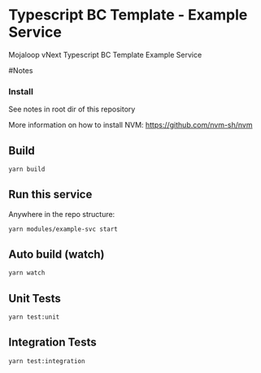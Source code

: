 # Typescript BC Template - Example Service


Mojaloop vNext Typescript BC Template Example Service

#Notes

### Install
See notes in root dir of this repository

More information on how to install NVM: https://github.com/nvm-sh/nvm

## Build

```bash
yarn build
```

## Run this service

Anywhere in the repo structure:
```bash
yarn modules/example-svc start
```

## Auto build (watch)

```bash
yarn watch
```

## Unit Tests

```bash
yarn test:unit
```

## Integration Tests

```bash
yarn test:integration
```
